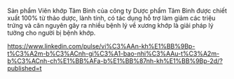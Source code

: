 Sản phẩm Viên khớp Tâm Bình của công ty Dược phẩm Tâm Bình được chiết xuất 100% từ thảo dược, lành tính, có tác dụng hỗ trợ làm giảm các triệu trứng và căn nguyên gây ra nhiều bệnh lý về xương khớp là giải pháp lý tưởng cho người bị bệnh khớp.



https://www.linkedin.com/pulse/vi%C3%AAn-kh%E1%BB%9Bp-t%C3%A2m-b%C3%ACnh-gi%C3%A1-bao-nhi%C3%AAu-t%C3%A2m-b%C3%ACnh-ch%E1%BB%AFa-b%E1%BB%87nh-kh%E1%BB%9Bp-2d/?published=t
